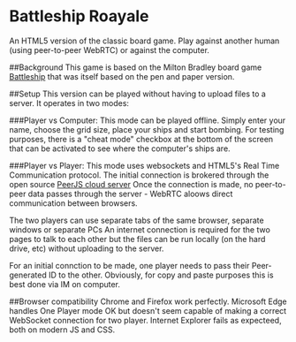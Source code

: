 # Battleship Roayale

An HTML5 version of the classic board game. Play against another human (using peer-to-peer WebRTC) or against the computer.

##Background
This game is based on the Milton Bradley board game [Battleship](https://boardgamegeek.com/boardgame/2425/battleship) that was itself based on the pen and paper version.

##Setup
This version can be played without having to upload files to a server. It operates in two modes:

###Player vs Computer:
This mode can be played offline. Simply enter your name, choose the grid size, place your ships and start bombing. 
For testing purposes, there is a "cheat mode" checkbox at the bottom of the screen that can be activated to see where the computer's ships are.

###Player vs Player:
This mode uses websockets and HTML5's Real Time Communication protocol. 
The initial connection is brokered through the open source [PeerJS cloud server](https://peerjs.com)
Once the connection is made, no peer-to-peer data passes through the server - WebRTC aloows direct communication between browsers. 

The two players can use separate tabs of the same browser, separate windows or separate PCs
An internet connection is required for the two pages to talk to each other but the files can be run locally (on the hard drive, etc) without uploading to the server.

For an initial connction to be made, one player needs to pass their Peer-generated ID to the other. Obviously, for copy and paste purposes this is best done via IM on computer. 

##Browser compatibility
Chrome and Firefox work perfectly. Microsoft Edge handles One Player mode OK but doesn't seem capable of making a correct WebSocket connection for two player. 
Internet Explorer fails as expecteed, both on modern JS and CSS.

